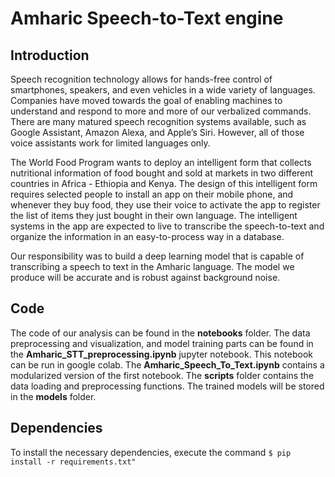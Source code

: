 # Amharic Speech-to-Text engine
## Introduction
<p> Speech recognition technology allows for hands-free control of smartphones, speakers, and even vehicles in a wide variety of languages. Companies have moved towards the goal of enabling machines to understand and respond to more and more of our verbalized commands. There are many matured speech recognition systems available, such as Google Assistant, Amazon Alexa, and Apple’s Siri. However, all of those voice assistants work for limited languages only. </p>

<p>The World Food Program wants to deploy an intelligent form that collects nutritional information of food bought and sold at markets in two different countries in Africa - Ethiopia and Kenya. The design of this intelligent form requires selected people to install an app on their mobile phone, and whenever they buy food, they use their voice to activate the app to register the list of items they just bought in their own language. The intelligent systems in the app are expected to live to transcribe the speech-to-text and organize the information in an easy-to-process way in a database. </p>

<p>Our responsibility was to build a deep learning model that is capable of transcribing a speech to text in the Amharic language. The model we produce will be accurate and is robust against background noise.</p>

## Code
The code of our analysis can be found in the **notebooks** folder. The data preprocessing and visualization, and model training parts can be found in the **Amharic_STT_preprocessing.ipynb** jupyter notebook. This notebook can be run in google colab. The **Amharic_Speech_To_Text.ipynb** contains a modularized version of the first notebook. The **scripts** folder contains the data loading and preprocessing functions. The trained models will be stored in the **models** folder.

## Dependencies
To install the necessary dependencies, execute the command 
```$ pip install -r requirements.txt"```
